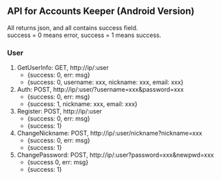 ## API for Accounts Keeper (Android Version)

All returns json, and all contains success field.  
success = 0 means error, success = 1 means success.

### User

1. GetUserInfo: GET, http://ip/:user
    * {success: 0, err: msg}
    * {success: 0, username: xxx, nickname: xxx, email: xxx}
1. Auth: POST, http://ip/:user/?username=xxx&password=xxx
    * {success: 0, err: msg}
    * {success: 1, nickname: xxx, email: xxx}
2. Register: POST, http://ip/:user
    * {success: 0, err: msg}
    * {success: 1}
3. ChangeNickname: POST, http://ip/:user/nickname?nickname=xxx
    * {success: 0, err: msg}
    * {success: 1}
3. ChangePassword: POST, http://ip/:user?password=xxx&newpwd=xxx
    * {success 0, err: msg}
    * {success: 1}